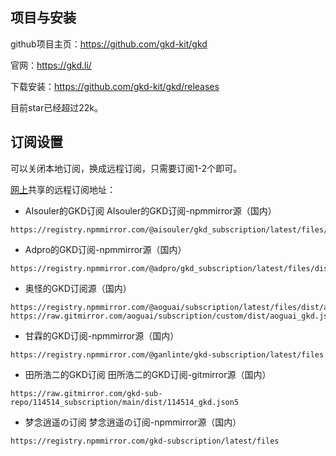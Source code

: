 ## 项目与安装
github项目主页：https://github.com/gkd-kit/gkd

官网：https://gkd.li/

下载安装：https://github.com/gkd-kit/gkd/releases

目前star已经超过22k。

## 订阅设置
可以关闭本地订阅，换成远程订阅，只需要订阅1-2个即可。

[网上](https://ydfm.cc/alist/%E4%BA%91%E8%B5%84%E6%BA%90/5.app/gkd-sub.md?wework_cfm_code=MtoVrBBZGt%2FF4P%2FAQSmhdTCF9pT3I0ydlrIRRJTV%2FpzMdlN%2BjMX03d2HStiLNFoo65i4ZAwLSedh78D6CQBIbkgGCpO0knMIabFk9ftmSeKZirgyxlr1d0gxJRGe8f0k4rcVzaZOY52U)共享的远程订阅地址：

- AIsouler的GKD订阅 AIsouler的GKD订阅-npmmirror源（国内）
```
https://registry.npmmirror.com/@aisouler/gkd_subscription/latest/files/dist/AIsouler_gkd.json5
```

- Adpro的GKD订阅-npmmirror源（国内）
```
https://registry.npmmirror.com/@adpro/gkd_subscription/latest/files/dist/Adpro_gkd.json5
```

- 奥怪的GKD订阅源（国内）
```
https://registry.npmmirror.com/@aoguai/subscription/latest/files/dist/aoguai_gkd.json5
https://raw.gitmirror.com/aoguai/subscription/custom/dist/aoguai_gkd.json5
```

- 甘霖的GKD订阅-npmmirror源（国内）
```
https://registry.npmmirror.com/@ganlinte/gkd-subscription/latest/files
```

- 田所浩二的GKD订阅 田所浩二的GKD订阅-gitmirror源（国内）
```
https://raw.gitmirror.com/gkd-sub-repo/114514_subscription/main/dist/114514_gkd.json5
```

- 梦念逍遥の订阅 梦念逍遥の订阅-npmmirror源（国内）
```
https://registry.npmmirror.com/gkd-subscription/latest/files
```